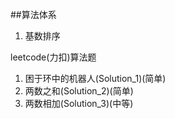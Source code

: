 ##算法体系

1. 基数排序



leetcode(力扣)算法题
1. 困于环中的机器人(Solution_1)(简单)
2. 两数之和(Solution_2)(简单)
3. 两数相加(Solution_3)(中等)